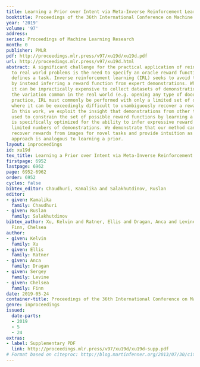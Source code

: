 ```yaml
---
title: Learning a Prior over Intent via Meta-Inverse Reinforcement Learning
booktitle: Proceedings of the 36th International Conference on Machine Learning
year: '2019'
volume: '97'
address: 
series: Proceedings of Machine Learning Research
month: 0
publisher: PMLR
pdf: http://proceedings.mlr.press/v97/xu19d/xu19d.pdf
url: http://proceedings.mlr.press/v97/xu19d.html
abstract: A significant challenge for the practical application of reinforcement learning
  to real world problems is the need to specify an oracle reward function that correctly
  defines a task. Inverse reinforcement learning (IRL) seeks to avoid this challenge
  by instead inferring a reward function from expert demonstrations. While appealing,
  it can be impractically expensive to collect datasets of demonstrations that cover
  the variation common in the real world (e.g. opening any type of door). Thus in
  practice, IRL must commonly be performed with only a limited set of demonstrations
  where it can be exceedingly difficult to unambiguously recover a reward function.
  In this work, we exploit the insight that demonstrations from other tasks can be
  used to constrain the set of possible reward functions by learning a "prior" that
  is specifically optimized for the ability to infer expressive reward functions from
  limited numbers of demonstrations. We demonstrate that our method can efficiently
  recover rewards from images for novel tasks and provide intuition as to how our
  approach is analogous to learning a prior.
layout: inproceedings
id: xu19d
tex_title: Learning a Prior over Intent via Meta-Inverse Reinforcement Learning
firstpage: 6952
lastpage: 6962
page: 6952-6962
order: 6952
cycles: false
bibtex_editor: Chaudhuri, Kamalika and Salakhutdinov, Ruslan
editor:
- given: Kamalika
  family: Chaudhuri
- given: Ruslan
  family: Salakhutdinov
bibtex_author: Xu, Kelvin and Ratner, Ellis and Dragan, Anca and Levine, Sergey and
  Finn, Chelsea
author:
- given: Kelvin
  family: Xu
- given: Ellis
  family: Ratner
- given: Anca
  family: Dragan
- given: Sergey
  family: Levine
- given: Chelsea
  family: Finn
date: 2019-05-24
container-title: Proceedings of the 36th International Conference on Machine Learning
genre: inproceedings
issued:
  date-parts:
  - 2019
  - 5
  - 24
extras:
- label: Supplementary PDF
  link: http://proceedings.mlr.press/v97/xu19d/xu19d-supp.pdf
# Format based on citeproc: http://blog.martinfenner.org/2013/07/30/citeproc-yaml-for-bibliographies/
---
```


